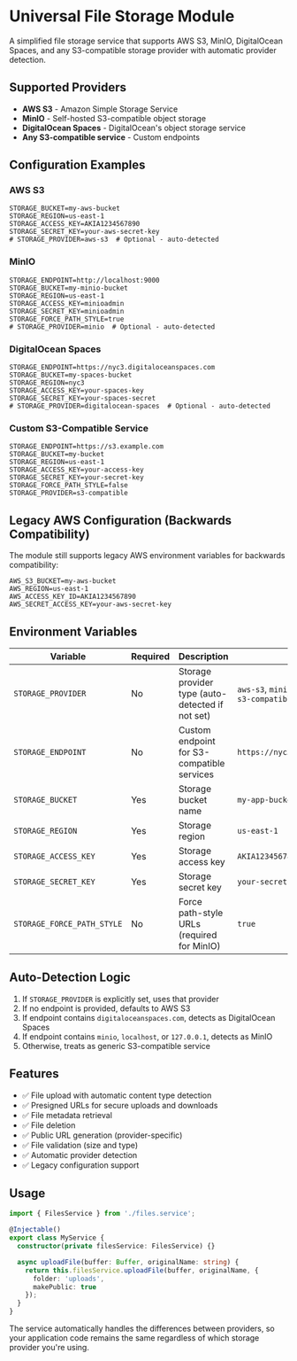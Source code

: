 # Universal File Storage Module

A simplified file storage service that supports AWS S3, MinIO, DigitalOcean Spaces, and any S3-compatible storage provider with automatic provider detection.

## Supported Providers

- **AWS S3** - Amazon Simple Storage Service
- **MinIO** - Self-hosted S3-compatible object storage
- **DigitalOcean Spaces** - DigitalOcean's object storage service
- **Any S3-compatible service** - Custom endpoints

## Configuration Examples

### AWS S3
```env
STORAGE_BUCKET=my-aws-bucket
STORAGE_REGION=us-east-1
STORAGE_ACCESS_KEY=AKIA1234567890
STORAGE_SECRET_KEY=your-aws-secret-key
# STORAGE_PROVIDER=aws-s3  # Optional - auto-detected
```

### MinIO
```env
STORAGE_ENDPOINT=http://localhost:9000
STORAGE_BUCKET=my-minio-bucket
STORAGE_REGION=us-east-1
STORAGE_ACCESS_KEY=minioadmin
STORAGE_SECRET_KEY=minioadmin
STORAGE_FORCE_PATH_STYLE=true
# STORAGE_PROVIDER=minio  # Optional - auto-detected
```

### DigitalOcean Spaces
```env
STORAGE_ENDPOINT=https://nyc3.digitaloceanspaces.com
STORAGE_BUCKET=my-spaces-bucket
STORAGE_REGION=nyc3
STORAGE_ACCESS_KEY=your-spaces-key
STORAGE_SECRET_KEY=your-spaces-secret
# STORAGE_PROVIDER=digitalocean-spaces  # Optional - auto-detected
```

### Custom S3-Compatible Service
```env
STORAGE_ENDPOINT=https://s3.example.com
STORAGE_BUCKET=my-bucket
STORAGE_REGION=us-east-1
STORAGE_ACCESS_KEY=your-access-key
STORAGE_SECRET_KEY=your-secret-key
STORAGE_FORCE_PATH_STYLE=false
STORAGE_PROVIDER=s3-compatible
```

## Legacy AWS Configuration (Backwards Compatibility)

The module still supports legacy AWS environment variables for backwards compatibility:

```env
AWS_S3_BUCKET=my-aws-bucket
AWS_REGION=us-east-1
AWS_ACCESS_KEY_ID=AKIA1234567890
AWS_SECRET_ACCESS_KEY=your-aws-secret-key
```

## Environment Variables

| Variable | Required | Description | Example |
|----------|----------|-------------|---------|
| `STORAGE_PROVIDER` | No | Storage provider type (auto-detected if not set) | `aws-s3`, `minio`, `digitalocean-spaces`, `s3-compatible` |
| `STORAGE_ENDPOINT` | No | Custom endpoint for S3-compatible services | `https://nyc3.digitaloceanspaces.com` |
| `STORAGE_BUCKET` | Yes | Storage bucket name | `my-app-bucket` |
| `STORAGE_REGION` | Yes | Storage region | `us-east-1` |
| `STORAGE_ACCESS_KEY` | Yes | Storage access key | `AKIA1234567890` |
| `STORAGE_SECRET_KEY` | Yes | Storage secret key | `your-secret-key` |
| `STORAGE_FORCE_PATH_STYLE` | No | Force path-style URLs (required for MinIO) | `true` |

## Auto-Detection Logic

1. If `STORAGE_PROVIDER` is explicitly set, uses that provider
2. If no endpoint is provided, defaults to AWS S3
3. If endpoint contains `digitaloceanspaces.com`, detects as DigitalOcean Spaces
4. If endpoint contains `minio`, `localhost`, or `127.0.0.1`, detects as MinIO
5. Otherwise, treats as generic S3-compatible service

## Features

- ✅ File upload with automatic content type detection
- ✅ Presigned URLs for secure uploads and downloads
- ✅ File metadata retrieval
- ✅ File deletion
- ✅ Public URL generation (provider-specific)
- ✅ File validation (size and type)
- ✅ Automatic provider detection
- ✅ Legacy configuration support

## Usage

```typescript
import { FilesService } from './files.service';

@Injectable()
export class MyService {
  constructor(private filesService: FilesService) {}

  async uploadFile(buffer: Buffer, originalName: string) {
    return this.filesService.uploadFile(buffer, originalName, {
      folder: 'uploads',
      makePublic: true
    });
  }
}
```

The service automatically handles the differences between providers, so your application code remains the same regardless of which storage provider you're using.